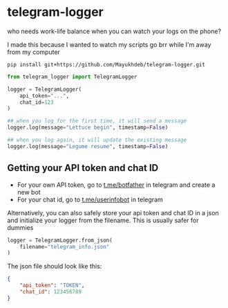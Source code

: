 # telegram-logger
who needs work-life balance when you can watch your logs on the phone?

I made this because I wanted to watch my scripts go brr while I'm away from my computer

```
pip install git+https://github.com/Mayukhdeb/telegram-logger.git
```

```python
from telegram_logger import TelegramLogger

logger = TelegramLogger(
    api_token="...",
    chat_id=123
)

## when you log for the first time, it will send a message
logger.log(message="Lettuce begin", timestamp=False)

## when you log again, it will update the existing message
logger.log(message="Legume resume", timestamp=False)
```

## Getting your API token and chat ID

- For your own API token, go to [t.me/botfather](https://t.me/botfather) in telegram and create a new bot
- For your chat id, go to [t.me/userinfobot](https://t.me/userinfobot) in telegram

Alternatively, you can also safely store your api token and chat ID in a json and initialize your logger from the filename. This is usually safer for dummies

```python
logger = TelegramLogger.from_json(
    filename="telegram_info.json"
)
```

The json file should look like this:
```json
{
    "api_token": "TOKEN",
    "chat_id": 123456789
}
```

